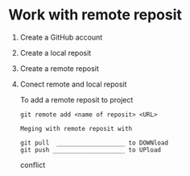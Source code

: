 # Work with remote reposit 

1. Create a GitHub account
2. Create a local reposit
3. Create a remote reposit 
4. Conect remote and local reposit 

    To add a remote reposit to project 
    ```
    git remote add <name of reposit> <URL>
    ```
       Meging with remote reposit with 
    ```
    git pull  ___________________ to DOWNload
    git push ____________________ to UPload
    ```
    conflict
